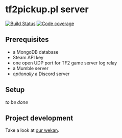 tf2pickup.pl server
===================
[![Build Status](https://api.travis-ci.com/tf2pickup-pl/server.svg?branch=master)](https://travis-ci.com/tf2pickup-pl/server)
[![Code coverage](https://codecov.io/gh/tf2pickup-pl/server/branch/master/graph/badge.svg)](https://codecov.io/gh/tf2pickup-pl/server)

## Prerequisites

* a MongoDB database
* Steam API key
* one open UDP port for TF2 game server log relay
* a Mumble server
* *optionally* a Discord server

## Setup

_to be done_

## Project development

Take a look at [our wekan](https://w.supra.tf/b/xYYTewYR5RcvfHBZ8/tf2pickup-pl).
